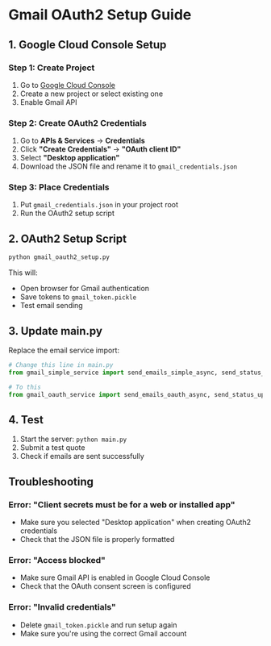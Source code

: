 # Gmail OAuth2 Setup Guide

## 1. Google Cloud Console Setup

### Step 1: Create Project
1. Go to [Google Cloud Console](https://console.cloud.google.com/)
2. Create a new project or select existing one
3. Enable Gmail API

### Step 2: Create OAuth2 Credentials
1. Go to **APIs & Services** → **Credentials**
2. Click **"Create Credentials"** → **"OAuth client ID"**
3. Select **"Desktop application"**
4. Download the JSON file and rename it to `gmail_credentials.json`

### Step 3: Place Credentials
1. Put `gmail_credentials.json` in your project root
2. Run the OAuth2 setup script

## 2. OAuth2 Setup Script

```bash
python gmail_oauth2_setup.py
```

This will:
- Open browser for Gmail authentication
- Save tokens to `gmail_token.pickle`
- Test email sending

## 3. Update main.py

Replace the email service import:

```python
# Change this line in main.py
from gmail_simple_service import send_emails_simple_async, send_status_update_email_simple

# To this
from gmail_oauth_service import send_emails_oauth_async, send_status_update_email_oauth
```

## 4. Test

1. Start the server: `python main.py`
2. Submit a test quote
3. Check if emails are sent successfully

## Troubleshooting

### Error: "Client secrets must be for a web or installed app"
- Make sure you selected "Desktop application" when creating OAuth2 credentials
- Check that the JSON file is properly formatted

### Error: "Access blocked"
- Make sure Gmail API is enabled in Google Cloud Console
- Check that the OAuth consent screen is configured

### Error: "Invalid credentials"
- Delete `gmail_token.pickle` and run setup again
- Make sure you're using the correct Gmail account
